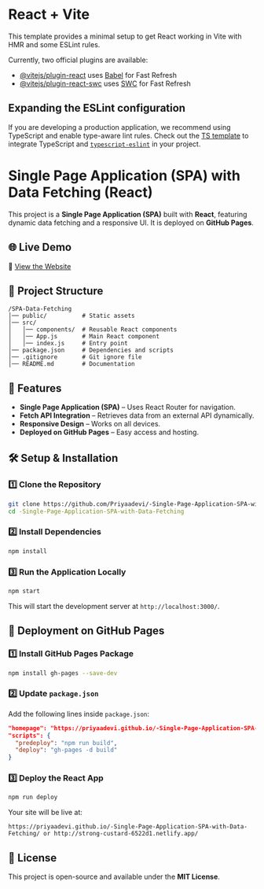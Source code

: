# React + Vite

This template provides a minimal setup to get React working in Vite with HMR and some ESLint rules.

Currently, two official plugins are available:

- [@vitejs/plugin-react](https://github.com/vitejs/vite-plugin-react/blob/main/packages/plugin-react/README.md) uses [Babel](https://babeljs.io/) for Fast Refresh
- [@vitejs/plugin-react-swc](https://github.com/vitejs/vite-plugin-react-swc) uses [SWC](https://swc.rs/) for Fast Refresh

## Expanding the ESLint configuration

If you are developing a production application, we recommend using TypeScript and enable type-aware lint rules. Check out the [TS template](https://github.com/vitejs/vite/tree/main/packages/create-vite/template-react-ts) to integrate TypeScript and [`typescript-eslint`](https://typescript-eslint.io) in your project.
# Single Page Application (SPA) with Data Fetching (React)

This project is a **Single Page Application (SPA)** built with **React**, featuring dynamic data fetching and a responsive UI. It is deployed on **GitHub Pages**.

## 🌐 Live Demo
🔗 [View the Website](http://strong-custard-6522d1.netlify.app)

## 📂 Project Structure
```
/SPA-Data-Fetching
│── public/          # Static assets
│── src/
│   │── components/  # Reusable React components
│   │── App.js       # Main React component
│   │── index.js     # Entry point
│── package.json     # Dependencies and scripts
│── .gitignore       # Git ignore file
│── README.md        # Documentation
```

## 🚀 Features
- **Single Page Application (SPA)** – Uses React Router for navigation.
- **Fetch API Integration** – Retrieves data from an external API dynamically.
- **Responsive Design** – Works on all devices.
- **Deployed on GitHub Pages** – Easy access and hosting.

## 🛠️ Setup & Installation
### 1️⃣ Clone the Repository
```bash
git clone https://github.com/Priyaadevi/-Single-Page-Application-SPA-with-Data-Fetching.git
cd -Single-Page-Application-SPA-with-Data-Fetching
```

### 2️⃣ Install Dependencies
```bash
npm install
```

### 3️⃣ Run the Application Locally
```bash
npm start
```
This will start the development server at `http://localhost:3000/`.

## 🚀 Deployment on GitHub Pages
### 1️⃣ Install GitHub Pages Package
```bash
npm install gh-pages --save-dev
```

### 2️⃣ Update `package.json`
Add the following lines inside `package.json`:
```json
"homepage": "https://priyaadevi.github.io/-Single-Page-Application-SPA-with-Data-Fetching/",
"scripts": {
  "predeploy": "npm run build",
  "deploy": "gh-pages -d build"
}
```

### 3️⃣ Deploy the React App
```bash
npm run deploy
```
Your site will be live at:
```text
https://priyaadevi.github.io/-Single-Page-Application-SPA-with-Data-Fetching/ or http://strong-custard-6522d1.netlify.app/
```


## 📝 License
This project is open-source and available under the **MIT License**.


